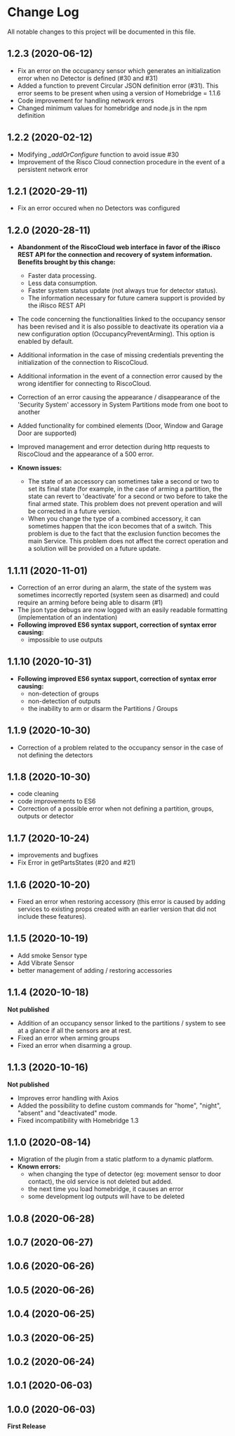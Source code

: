 # Change Log

All notable changes to this project will be documented in this file.

## 1.2.3 (2020-06-12)
* Fix an error on the occupancy sensor which generates an initialization error when no Detector is defined (#30 and #31)
* Added a function to prevent Circular JSON definition error (#31). This error seems to be present when using a version of Homebridge = 1.1.6
* Code improvement for handling network errors
* Changed minimum values for homebridge and node.js in the npm definition

## 1.2.2 (2020-02-12)
* Modifying *_addOrConfigure* function to avoid issue #30
* Improvement of the Risco Cloud connection procedure in the event of a persistent network error

## 1.2.1 (2020-29-11)

* Fix an error occured when no Detectors was configured

## 1.2.0 (2020-28-11)

* **Abandonment of the RiscoCloud web interface in favor of the iRisco REST API for the connection and recovery of system information.
  Benefits brought by this change:**
  * Faster data processing.
  * Less data consumption.
  * Faster system status update (not always true for detector status).
  * The information necessary for future camera support is provided by the iRisco REST API
* The code concerning the functionalities linked to the occupancy sensor has been revised and it is also possible to deactivate its operation via a new 
  configuration option (OccupancyPreventArming). This option is enabled by default.
* Additional information in the case of missing credentials preventing the initialization of the connection to RiscoCloud.
* Additional information in the event of a connection error caused by the wrong identifier for connecting to RiscoCloud.
* Correction of an error causing the appearance / disappearance of the 'Security System' accessory in System Partitions mode from one boot to another
* Added functionality for combined elements (Door, Window and Garage Door are supported)
* Improved management and error detection during http requests to RiscoCloud and the appearance of a 500 error.

* **Known issues:**
  * The state of an accessory can sometimes take a second or two to set its final state (for example, in the case of arming a partition, the state can revert to 'deactivate' for a second or two before to take the final armed state.
  This problem does not prevent operation and will be corrected in a future version.
  * When you change the type of a combined accessory, it can sometimes happen that the icon becomes that of a switch.
  This problem is due to the fact that the exclusion function becomes the main Service.
  This problem does not affect the correct operation and a solution will be provided on a future update.



## 1.1.11 (2020-11-01)

* Correction of an error during an alarm, the state of the system was sometimes incorrectly reported (system seen as disarmed) and could require an arming before being able to disarm (#1)
* The json type debugs are now logged with an easily readable formatting (implementation of an indentation)
* **Following improved ES6 syntax support, correction of syntax error causing:**
  * impossible to use outputs


## 1.1.10 (2020-10-31)

* **Following improved ES6 syntax support, correction of syntax error causing:**
  * non-detection of groups
  * non-detection of outputs
  * the inability to arm or disarm the Partitions / Groups

## 1.1.9 (2020-10-30)

* Correction of a problem related to the occupancy sensor in the case of not defining the detectors

## 1.1.8 (2020-10-30)

* code cleaning
* code improvements to ES6
* Correction of a possible error when not defining a partition, groups, outputs or detector

## 1.1.7 (2020-10-24)

* improvements and bugfixes
* Fix Error in getPartsStates (#20 and #21)

## 1.1.6 (2020-10-20)

* Fixed an error when restoring accessory (this error is caused by adding services to existing props created with an earlier version that did not include these features).

## 1.1.5 (2020-10-19)

* Add smoke Sensor type
* Add Vibrate Sensor
* better management of adding / restoring accessories

## 1.1.4 (2020-10-18)

**Not published**

* Addition of an occupancy sensor linked to the partitions / system to see at a glance if all the sensors are at rest.
* Fixed an error when arming groups
* Fixed an error when disarming a group.

## 1.1.3 (2020-10-16)

**Not published**

* Improves error handling with Axios
* Added the possibility to define custom commands for "home", "night", "absent" and "deactivated" mode.
* Fixed incompatibility with Homebridge 1.3

## 1.1.0 (2020-08-14)

* Migration of the plugin from a static platform to a dynamic platform.
* **Known errors:**
  * when changing the type of detector (eg: movement sensor to door contact), the old service is not deleted but added.
  * the next time you load homebridge, it causes an error
  * some development log outputs will have to be deleted

## 1.0.8 (2020-06-28)

## 1.0.7 (2020-06-27)

## 1.0.6 (2020-06-26)

## 1.0.5 (2020-06-26)

## 1.0.4 (2020-06-25)

## 1.0.3 (2020-06-25)

## 1.0.2 (2020-06-24)

## 1.0.1 (2020-06-03)

## 1.0.0 (2020-06-03)

**First Release**